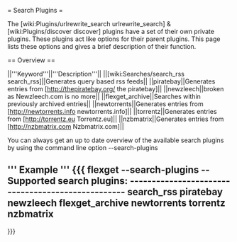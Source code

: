 = Search Plugins =

The [wiki:Plugins/urlrewrite_search urlrewrite_search] & [wiki:Plugins/discover discover] plugins have a set of their own private plugins. These plugins act like options for their parent plugins. This page lists these options and gives a brief description of their function.


== Overview == 

||'''Keyword'''||'''Description'''||
||[wiki:Searches/search_rss search_rss]||Generates query based rss feeds||
||piratebay||Generates entries from [http://thepiratebay.org/ the piratebay]||
||newzleech||broken as Newzleech.com is no more||
||flexget_archive||Searches within previously archived entries||
||newtorrents||Generates entries from [http://newtorrents.info newtorrents.info]||
||torrentz||Generates entries from [http://torrentz.eu Torrentz.eu]||
||nzbmatrix||Generates entries from [http://nzbmatrix.com Nzbmatrix.com]||

You can always get an up to date overview of the available search plugins by using the command line option --search-plugins

''' Example '''
{{{
flexget --search-plugins
-- Supported search plugins: --------------------------------------------------
 search_rss
 piratebay
 newzleech
 flexget_archive
 newtorrents
 torrentz
 nzbmatrix
-------------------------------------------------------------------------------
}}}
